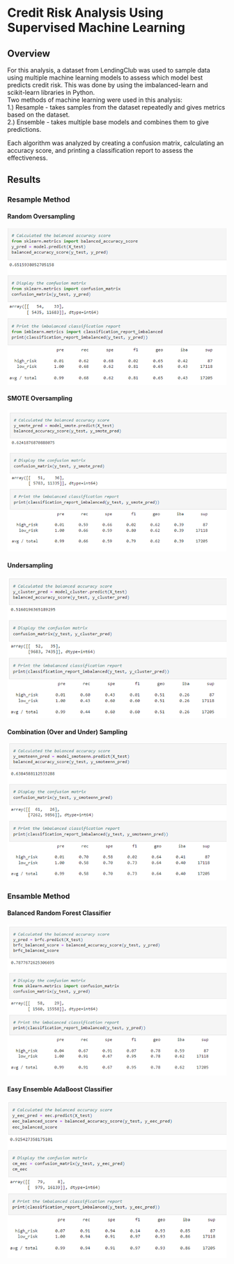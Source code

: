 # Credit Risk Analysis Using Supervised Machine Learning

## Overview
For this analysis, a dataset from LendingClub was used to sample data using multiple machine learning models to assess
which model best predicts credit risk. This was done by using the imbalanced-learn and scikit-learn libraries
in Python.</br> 
Two methods of machine learning were used in this analysis:</br>
1.) Resample - takes samples from the dataset repeatedly and gives metrics based on the dataset.</br>
2.) Ensemble - takes multiple base models and combines them to give predictions. </br>

Each algorithm was analyzed by creating a confusion matrix, calculating an accuracy score, and printing a classification report to assess the effectiveness. </br>


## Results

### Resample Method
#### Random Oversampling </br>
![RandomOverSample](https://github.com/Paul-Lecander/Credit_Risk_Analysis/blob/main/Images/Resample/RandomOverSample.png)</br>



#### SMOTE Oversampling </br>
![SMOTE](https://github.com/Paul-Lecander/Credit_Risk_Analysis/blob/main/Images/Resample/SMOTE.png)</br>

#### Undersampling </br>
![Cluster](https://github.com/Paul-Lecander/Credit_Risk_Analysis/blob/main/Images/Resample/Cluster.png)</br>

#### Combination (Over and Under) Sampling </br>
![SMOTEENN](https://github.com/Paul-Lecander/Credit_Risk_Analysis/blob/main/Images/Resample/SMOTEENN.png)</br>


### Ensamble Method </br>

#### Balanced Random Forest Classifier </br>
![BRFC_cm_report](https://github.com/Paul-Lecander/Credit_Risk_Analysis/blob/main/Images/Ensemble/BRFC_cm_report.png)</br>


#### Easy Ensemble AdaBoost Classifier </br>
![EEC](https://github.com/Paul-Lecander/Credit_Risk_Analysis/blob/main/Images/Ensemble/EEB.png)</br>
